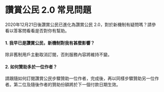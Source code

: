 # 讚賞公民 2.0 常見問題

2020年12月21日後讚賞公民已進化為讚賞公民 2.0，對於新機制有疑問嗎？請參看以答客問看看是否對你有幫助。

#### 1. 我早已是讚賞公民，新機制對我有甚麼影響？

除非舊制用戶主動取消訂閱，否則服務內容將維持不變。

#### 2. 如何贊助多於一位作者？

請跟隨如何訂閱讚賞公民步驟贊助一位作者，完成後，再以同樣步驟贊助另一位作者。第二位及隨後作者的贊助份額將於下一個付款日期生效。



